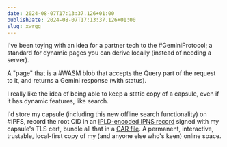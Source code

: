```yaml
---
date: 2024-08-07T17:13:37.126+01:00
publishDate: 2024-08-07T17:13:37.126+01:00
slug: xwrgg
---
```


I've been toying with an idea for a partner tech to the #GeminiProtocol; a standard for dynamic pages you can derive locally (instead of needing a server).

A "page" that is a #WASM blob that accepts the Query part of the request to it, and returns a Gemini response (with status).

I really like the idea of being able to keep a static copy of a capsule, even if it has dynamic features, like search.

I'd store my capsule (including this new offline search functionality) on #IPFS, record the root CID in an [IPLD-encoded IPNS record](https://github.com/multiformats/multicodec/pull/312) signed with my capsule's TLS cert, bundle all that in a [CAR file](https://ipld.io/specs/transport/car/). A permanent, interactive, trustable, local-first copy of my (and anyone else who's keen) online space.
